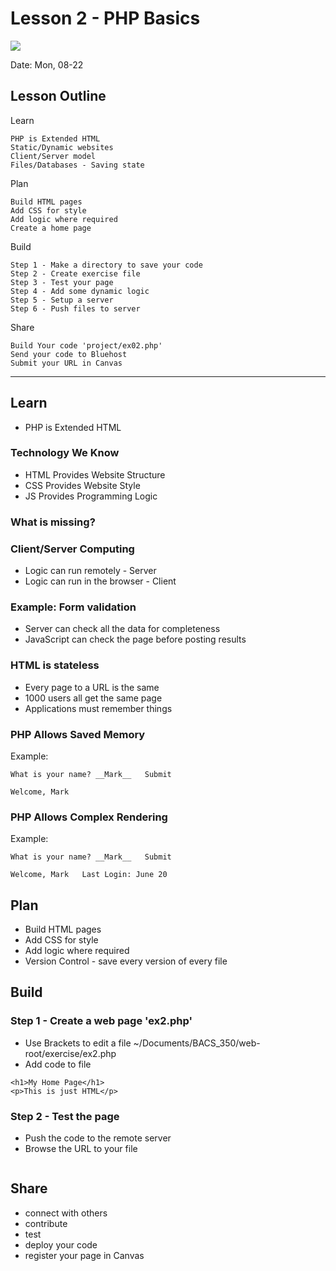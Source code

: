 # Lesson 2 - PHP Basics
![](image)

Date: Mon, 08-22

## Lesson Outline

Learn

    PHP is Extended HTML
    Static/Dynamic websites
    Client/Server model
    Files/Databases - Saving state

Plan

    Build HTML pages
    Add CSS for style
    Add logic where required
    Create a home page

Build

    Step 1 - Make a directory to save your code
    Step 2 - Create exercise file
    Step 3 - Test your page
    Step 4 - Add some dynamic logic
    Step 5 - Setup a server
    Step 6 - Push files to server

Share

    Build Your code 'project/ex02.php'
    Send your code to Bluehost
    Submit your URL in Canvas


---

## Learn
* PHP is Extended HTML

### Technology We Know
* HTML Provides Website Structure
* CSS Provides Website Style
* JS Provides Programming Logic

### What is missing?

### Client/Server Computing
* Logic can run remotely - Server
* Logic can run in the browser - Client

### Example: Form validation
* Server can check all the data for completeness
* JavaScript can check the page before posting results

### HTML is stateless
* Every page to a URL is the same
* 1000 users all get the same page
* Applications must remember things

### PHP Allows Saved Memory
Example:

```
What is your name? __Mark__   Submit

Welcome, Mark
```

### PHP Allows Complex Rendering
Example:

```
What is your name? __Mark__   Submit

Welcome, Mark   Last Login: June 20
```


## Plan
* Build HTML pages
* Add CSS for style
* Add logic where required
* Version Control - save every version of every file


## Build

### Step 1 - Create a web page 'ex2.php'
* Use Brackets to edit a file ~/Documents/BACS_350/web-root/exercise/ex2.php
* Add code to file 

```
<h1>My Home Page</h1>
<p>This is just HTML</p>
```

### Step 2 - Test the page
* Push the code to the remote server
* Browse the URL to your file

```
```


## Share

* connect with others
* contribute
* test
* deploy your code
* register your page in Canvas
